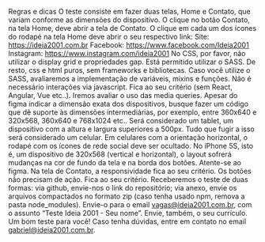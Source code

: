Regras e dicas
O teste consiste em fazer duas telas, Home e Contato, que variam conforme as dimensões do dispositivo.
O clique no botão Contato, na tela Home, deve abrir a tela de Contato.
O clique em cada um dos ícones do rodapé na tela Home deve abrir o seu respectivo link:
Site: https://ideia2001.com.br
Facebook: https://www.facebook.com/Ideia2001
Instagram: https://www.instagram.com/ideia2001
No CSS, por favor, não utilizar o display grid e propriedades gap.
Está permitido utilizar o SASS. De resto, css e html puros, sem frameworks e bibliotecas.
      Caso você utilize o SASS, avaliaremos a implementação de variáveis, mixins e funções.
Não é necessário interações via javascript. Fica ao seu critério (sem React, Angular, Vue etc..). 
Iremos avaliar o uso das media queries. Apesar do figma indicar a dimensão exata dos dispositivos,
      busque fazer um código que dê suporte às dimensões intermediárias, por exemplo, entre 360x640 e 320x568,
      360x640 e 768x1024 etc..
Será considerado um tablet, um dispositivo com a altura e largura superiores a 500px. Tudo que fugir a isso
      será considerado um celular.
Em celulares com a orientação horizontal, o rodapé com os ícones de rede social deve ser ocultado.
No iPhone 5S, isto é, um dispositivo de 320x568 (vertical e horizontal), o layout sofrerá mudanças na cor de fundo
      da tela e na borda dos botões. Atente-se ao figma.
Na tela de Contato, a responsividade fica ao seu critério. Os botões não precisam de ação. Fica ao seu critério.
Receberemos o teste de duas formas: via github, envie-nos o link do repositório; via anexo, envie os arquivos
      compactados no formato zip (caso tenha usado npm, remova a pasta node_modules). Envie-o para o email
       vagas@ideia2001.com.br, com o assunto “Teste Ideia 2001 - Seu nome”. Envie, também, o seu currículo.
Um bom teste para você! Caso tenha dúvidas, entre em contato no email gabriel@ideia2001.com.br.